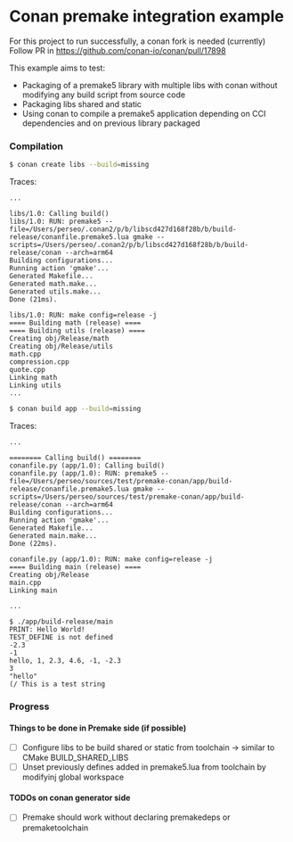 # Conan premake integration example


For this project to run successfully, a conan fork is needed (currently) 
Follow PR in https://github.com/conan-io/conan/pull/17898


This example aims to test:

* Packaging of a premake5 library with multiple libs with conan without modifying any build script from source code
* Packaging libs shared and static
* Using conan to compile a premake5 application depending on CCI dependencies and on previous library packaged

### Compilation


```sh
$ conan create libs --build=missing
```
Traces:
```
...

libs/1.0: Calling build()
libs/1.0: RUN: premake5 --file=/Users/perseo/.conan2/p/b/libscd427d168f28b/b/build-release/conanfile.premake5.lua gmake --scripts=/Users/perseo/.conan2/p/b/libscd427d168f28b/b/build-release/conan --arch=arm64
Building configurations...
Running action 'gmake'...
Generated Makefile...
Generated math.make...
Generated utils.make...
Done (21ms).

libs/1.0: RUN: make config=release -j
==== Building math (release) ====
==== Building utils (release) ====
Creating obj/Release/math
Creating obj/Release/utils
math.cpp
compression.cpp
quote.cpp
Linking math
Linking utils
...

```


```sh
$ conan build app --build=missing
```

Traces:
```
...

======== Calling build() ========
conanfile.py (app/1.0): Calling build()
conanfile.py (app/1.0): RUN: premake5 --file=/Users/perseo/sources/test/premake-conan/app/build-release/conanfile.premake5.lua gmake --scripts=/Users/perseo/sources/test/premake-conan/app/build-release/conan --arch=arm64
Building configurations...
Running action 'gmake'...
Generated Makefile...
Generated main.make...
Done (22ms).

conanfile.py (app/1.0): RUN: make config=release -j
==== Building main (release) ====
Creating obj/Release
main.cpp
Linking main

...
```

```
$ ./app/build-release/main
PRINT: Hello World!
TEST_DEFINE is not defined
-2.3
-1
hello, 1, 2.3, 4.6, -1, -2.3
3
"hello"
(/ This is a test string
```


### Progress

#### Things to be done in Premake side (if possible)

- [ ] Configure libs to be build shared or static from toolchain -> similar to CMake BUILD_SHARED_LIBS
- [ ] Unset previously defines added in premake5.lua from toolchain by modifyinj global workspace

#### TODOs on conan generator side

- [ ] Premake should work without declaring premakedeps or premaketoolchain

